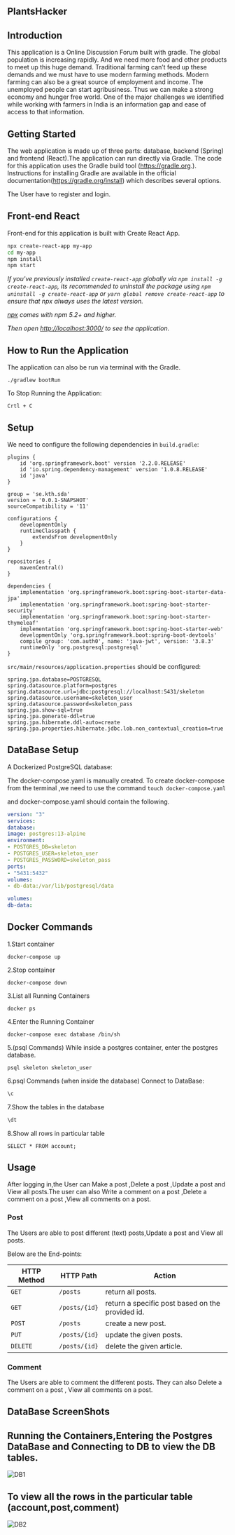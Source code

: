 ## PlantsHacker

## Introduction
This application is a Online Discussion Forum built with gradle.
The global population is increasing rapidly. And we need more
food and other products to meet up this huge demand. Traditional
farming can’t feed up these demands and we must have to use modern
farming methods. Modern farming can also be a great source of
employment and income. The unemployed people can start agribusiness.
Thus we can make a strong economy and hunger free world. One of the major challenges we identified while working with farmers in India is an information gap and ease of access to that information.

## Getting Started

The web application is made up of three parts: database, backend  (Spring)
and frontend (React).The application can run directly via Gradle. The code for this application uses the Gradle build tool (https://gradle.org.). Instructions for
installing Gradle are available in the official documentation(https://gradle.org/install)
which describes several options.

The User have to register and login.

## Front-end React
Front-end for this application is built with Create React App.

```sh
npx create-react-app my-app
cd my-app
npm install
npm start

```

_If you've previously installed `create-react-app` globally via `npm install -g create-react-app`, its recommended to uninstall the package using `npm uninstall -g create-react-app` or `yarn global remove create-react-app` to ensure that npx always uses the latest version._

_[npx](https://medium.com/@maybekatz/introducing-npx-an-npm-package-runner-55f7d4bd282b) comes with npm 5.2+ and higher._

_Then open [http://localhost:3000/](http://localhost:3000/) to see the application.<br>_


## How to Run the Application
The application can also be run via terminal with the Gradle.

```
./gradlew bootRun
```
To Stop Running the Application:

```
Crtl + C
```
## Setup
We need to configure the following dependencies in `build.gradle`:

```Dependencies:
plugins {
	id 'org.springframework.boot' version '2.2.0.RELEASE'
	id 'io.spring.dependency-management' version '1.0.8.RELEASE'
	id 'java'
}

group = 'se.kth.sda'
version = '0.0.1-SNAPSHOT'
sourceCompatibility = '11'

configurations {
	developmentOnly
	runtimeClasspath {
		extendsFrom developmentOnly
	}
}

repositories {
	mavenCentral()
}

dependencies {
	implementation 'org.springframework.boot:spring-boot-starter-data-jpa'
	implementation 'org.springframework.boot:spring-boot-starter-security'
	implementation 'org.springframework.boot:spring-boot-starter-thymeleaf'
	implementation 'org.springframework.boot:spring-boot-starter-web'
	developmentOnly 'org.springframework.boot:spring-boot-devtools'
	compile group: 'com.auth0', name: 'java-jwt', version: '3.8.3'
	runtimeOnly 'org.postgresql:postgresql'
}

```

`src/main/resources/application.properties` should be configured:
```properties
spring.jpa.database=POSTGRESQL
spring.datasource.platform=postgres
spring.datasource.url=jdbc:postgresql://localhost:5431/skeleton
spring.datasource.username=skeleton_user
spring.datasource.password=skeleton_pass
spring.jpa.show-sql=true
spring.jpa.generate-ddl=true
spring.jpa.hibernate.ddl-auto=create
spring.jpa.properties.hibernate.jdbc.lob.non_contextual_creation=true
```
## DataBase Setup
A Dockerized PostgreSQL database:

The docker-compose.yaml is manually created.
To create docker-compose from the terminal ,we need to use the command
```touch docker-compose.yaml ```

and docker-compose.yaml should contain the following.
```docker-compose.yaml
version: "3"
services:
database:
image: postgres:13-alpine
environment:
- POSTGRES_DB=skeleton
- POSTGRES_USER=skeleton_user
- POSTGRES_PASSWORD=skeleton_pass
ports:
- "5431:5432"
volumes:
- db-data:/var/lib/postgresql/data

volumes:
db-data:
```

## Docker Commands
1.Start container
```
docker-compose up
```
2.Stop container
```
docker-compose down
```
3.List all Running Containers
```
docker ps
```
4.Enter the Running Container
```
docker-compose exec database /bin/sh
```
5.(psql Commands) While inside a postgres container, enter the postgres database.
```
psql skeleton skeleton_user
```
6.psql Commands (when inside the database)
Connect to DataBase:
```bash
\c
```
7.Show the tables in the database
```bash
\dt
```
8.Show all rows in particular table
```
SELECT * FROM account;
```

## Usage
After logging in,the User can
Make a post ,Delete a post ,Update a post and View all posts.The user can also
Write a comment on a post ,Delete a comment on a post ,View all comments on a post.

### Post
The Users are able to post different (text) posts,Update a post and View all posts.

Below are the End-points:

| HTTP Method | HTTP Path | Action |
| ------------|-----------|--------|
| `GET`    |  `/posts`     | return all posts. |
| `GET`    | `/posts/{id}` | return a specific post based on the provided id. |
| `POST`   | `/posts`    | create a new post. |
| `PUT`    | `/posts/{id}` | update the given posts. |
| `DELETE` | `/posts/{id}` | delete the given article. |

### Comment

The Users are able to comment the different posts. They can also Delete a comment on a post ,
View all comments on a post.

## DataBase ScreenShots

## Running the Containers,Entering the Postgres DataBase and Connecting to DB to view the DB tables.

![DB1](ScreenShots/DataBase1.png)

## To view all the rows in the particular table (account,post,comment)

![DB2](ScreenShots/DataBase2.png)




